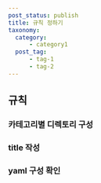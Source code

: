 ```yaml
---
post_status: publish
title: 규칙 정하기
taxonomy:
  category:
      - category1
  post_tag:
      - tag-1
      - tag-2
---
```


## 규칙

### 카테고리별 디렉토리 구성

### title 작성

### yaml 구성 확인